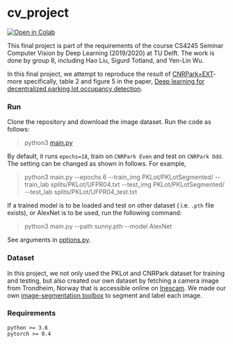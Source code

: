 # cv_project

[![Open in Colab](https://colab.research.google.com/assets/colab-badge.svg)](https://colab.research.google.com/drive/1IldHTJLOqBM0Ex8LOQKyEQrqWBVGslZw?usp=sharing)


This final project is part of the requirements of the course CS4245 Seminar Computer Vision by Deep Learning (2019/2020) at TU Delft. The work is done by group 8, including Hao Liu, Sigurd Totland, and Yen-Lin Wu.

In this final project, we attempt to reproduce the result of [CNRPark+EXT](http://cnrpark.it/)- more specifically, table 2 and figure 5 in the paper, [Deep learning for decentralized parking lot occupancy detection](https://www.sciencedirect.com/science/article/abs/pii/S095741741630598X).

### Run
Clone the repository and download the image dataset. Run the code as follows:

> python3 [main.py](main.py)

By default, it runs `epochs=18`, train on `CNRPark Even` and test on `CNRPark Odd`.
The setting can be changed as shown in follows. For example, 

> python3 main.py --epochs 6 --train_img PKLot/PKLotSegmented/ --train_lab splits/PKLot/UFPR04.txt --test_img PKLot/PKLotSegmented/ --test_lab splits/PKLot/UFPR04_test.txt

If a trained model is to be loaded and test on other dataset ( i.e. `.pth` file exists), or AlexNet is to be used, run the following command:

> python3 main.py --path sunny.pth --model AlexNet

See arguments in [options.py](utils/option.py).

### Dataset
In this project, we not only used the PKLot and CNRPark dataset for training and testing, but also created our own dataset by fetching a camera image from Trondheim, Norway that is accessible online on [Inescam](https://www.insecam.org/). We made our own [image-segmentation toolbox](https://github.com/wuyenlin/image_segmentation) to segment and label each image.

### Requirements
```
python >= 3.6
pytorch >= 0.4
```
